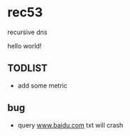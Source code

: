 # rec53
recursive dns

hello world!

## TODLIST
* add some metric

## bug
* query www.baidu.com txt will crash